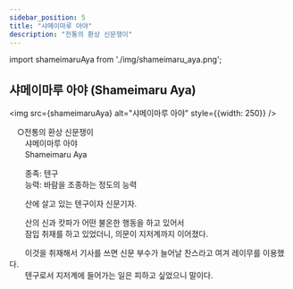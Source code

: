 ```yaml
---
sidebar_position: 5
title: "샤메이마루 아야"
description: "전통의 환상 신문쟁이"
---
```


import shameimaruAya from './img/shameimaru_aya.png';

## 샤메이마루 아야 (Shameimaru Aya)

<img src={shameimaruAya} alt="샤메이마루 아야" style={{width: 250}} />

　○전통의 환상 신문쟁이  
　　샤메이마루 아야  
　　Shameimaru Aya  

　　종족: 텐구  
　　능력: 바람을 조종하는 정도의 능력  

　　산에 살고 있는 텐구이자 신문기자.  

　　산의 신과 캇파가 어떤 불온한 행동을 하고 있어서  
　　잠입 취재를 하고 있었더니, 의문이 지저계까지 이어졌다.  

　　이것을 취재해서 기사를 쓰면 신문 부수가 늘어날 찬스라고 여겨 레이무를 이용했다.  
　　텐구로서 지저계에 들어가는 일은 피하고 싶었으니 말이다.
